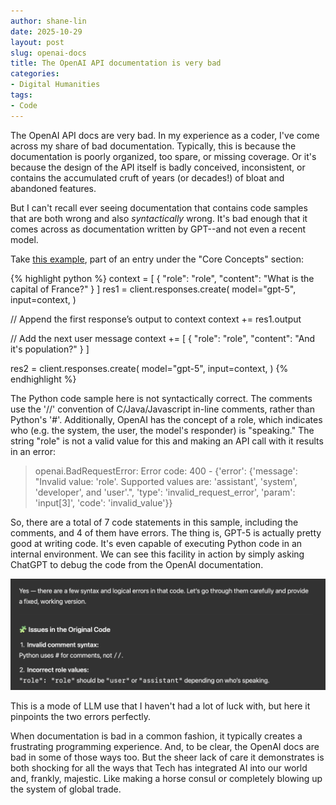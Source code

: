 ```yaml
---
author: shane-lin
date: 2025-10-29
layout: post
slug: openai-docs
title: The OpenAI API documentation is very bad 
categories:
- Digital Humanities
tags:
- Code
---
```

The OpenAI API docs are very bad. In my experience as a coder, I've come across my share of bad documentation. Typically, this is because the documentation is poorly organized, too spare, or missing coverage. Or it's because the design of the API itself is badly conceived, inconsistent, or contains the accumulated cruft of years (or decades!) of bloat and abandoned features.

But I can't recall ever seeing documentation that contains code samples that are both wrong and also *syntactically* wrong. It's bad enough that it comes across as documentation written by GPT--and not even a recent model.

Take [this example](https://platform.openai.com/docs/guides/migrate-to-responses?lang=python#3-update-multi-turn-conversations), part of an entry under the "Core Concepts" section:

{% highlight python %}
context = [
    { "role": "role", "content": "What is the capital of France?" }
]
res1 = client.responses.create(
    model="gpt-5",
    input=context,
)

// Append the first response’s output to context
context += res1.output

// Add the next user message
context += [
    { "role": "role", "content": "And it's population?" }
]

res2 = client.responses.create(
    model="gpt-5",
    input=context,
)
{% endhighlight %}

The Python code sample here is not syntactically correct. The comments use the '//' convention of C/Java/Javascript in-line comments, rather than Python's '#'. Additionally, OpenAI has the concept of a role, which indicates who (e.g. the system, the user, the model's responder) is "speaking." The string "role" is not a valid value for this and making an API call with it results in an error:

> openai.BadRequestError: Error code: 400 - {'error': {'message': "Invalid value: 'role'. Supported values are: 'assistant', 'system', 'developer', and 'user'.", 'type': 'invalid_request_error', 'param': 'input[3]', 'code': 'invalid_value'}}

So, there are a total of 7 code statements in this sample, including the comments, and 4 of them have errors. The thing is, GPT-5 is actually pretty good at writing code. It's even capable of executing Python code in an internal environment. We can see this facility in action by simply asking ChatGPT to debug the code from the OpenAI documentation.

![ChatGPT response indicating the two errors from the OpenAI API documentation](/assets/post-media/2025-10-29-openai-docs-debug.png)

This is a mode of LLM use that I haven't had a lot of luck with, but here it pinpoints the two errors perfectly. 

When documentation is bad in a common fashion, it typically creates a frustrating programming experience. And, to be clear, the OpenAI docs are bad in some of those ways too. But the sheer lack of care it demonstrates is both shocking for all the ways that Tech has integrated AI into our world and, frankly, majestic. Like making a horse consul or completely blowing up the system of global trade.